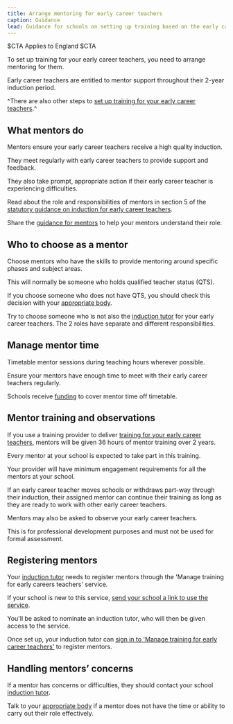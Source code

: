 ```yaml
---
title: Arrange mentoring for early career teachers
caption: Guidance
lead: Guidance for schools on setting up training based on the early career framework, part of induction for early career teachers.
---
```


$CTA
Applies to England
$CTA


To set up training for your early career teachers, you need to arrange mentoring for them.

Early career teachers are entitled to mentor support throughout their 2-year induction period.

^There are also other steps to [set up training for your early career teachers](/set-up-training-for-your-early-career-teachers).^

## What mentors do

Mentors ensure your early career teachers receive a high quality induction.

They meet regularly with early career teachers to provide support and feedback.

They also take prompt, appropriate action if their early career teacher is experiencing difficulties.

Read about the role and responsibilities of mentors in section 5 of the [statutory guidance on induction for early career teachers](https://www.gov.uk/government/publications/induction-for-early-career-teachers-england).

Share the [guidance for mentors](https://www.gov.uk/guidance/guidance-for-mentors-how-to-support-ecf-based-training) to help your mentors understand their role.


## Who to choose as a mentor

Choose mentors who have the skills to provide mentoring around specific phases and subject areas.

This will normally be someone who holds qualified teacher status (QTS).

If you choose someone who does not have QTS, you should check this decision with your [appropriate body](/appoint-an-appropriate-body-early-career-teachers).

Try to choose someone who is not also the [induction tutor](/nominate-induction-tutor) for your early career teachers. The 2 roles have separate and different responsibilities.

## Manage mentor time

Timetable mentor sessions during teaching hours wherever possible.

Ensure your mentors have enough time to meet with their early career teachers regularly.

Schools receive [funding](https://www.gov.uk/guidance/funding-and-eligibility-for-ecf-based-training) to cover mentor time off timetable.

## Mentor training and observations

If you use a training provider to deliver [training for your early career teachers](/choose-training-option-early-career-teachers), mentors will be given 36 hours of mentor training over 2 years. 

Every mentor at your school is expected to take part in this training. 

Your provider will have minimum engagement requirements for all the mentors at your school.

If an early career teacher moves schools or withdraws part-way through their induction, their assigned mentor can continue their training as long as they are ready to work with other early career teachers.

Mentors may also be asked to observe your early career teachers.

This is for professional development purposes and must not be used for formal assessment.

## Registering mentors

Your [induction tutor](/nominate-induction-tutor) needs to register mentors through the 'Manage training for early careers teachers' service.

If your school is new to this service, [send your school a link to use the service](https://manage-training-for-early-career-teachers.education.gov.uk/nominations/resend-email).

You'll be asked to nominate an induction tutor, who will then be given access to the service.

Once set up, your induction tutor can [sign in to 'Manage training for early career teachers'](https://manage-training-for-early-career-teachers.education.gov.uk/) to register mentors.


## Handling mentors’ concerns

If a mentor has concerns or difficulties, they should contact your school [induction tutor](/nominate-induction-tutor).

Talk to your [appropriate body](/appoint-an-appropriate-body-early-career-teachers) if a mentor does not have the time or ability to carry out their role effectively.


